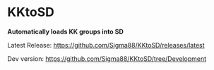 # KKtoSD


**Automatically loads KK groups into SD**


Latest Release: https://github.com/Sigma88/KKtoSD/releases/latest

Dev version: https://github.com/Sigma88/KKtoSD/tree/Development
